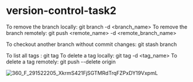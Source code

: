 # version-control-task2

To remove the branch locally: git branch -d <branch_name>
To remove the branch remotely: git push <remote_name> -d <remote_branch_name>

To checkout another branch without commit changes: git stash branch <new-branch>



To list all tags : git tag
To delete a tag locally: git tag -d <tag_name>
To delete a tag remotely: git push --delete origin <tagname>

![360_F_291522205_XkrmS421FjSGTMRdTrqFZPxDY19VxpmL](https://github.com/amrehab410/version-control-task2/assets/48420272/cc492620-d7f6-470f-9dba-b62fd0ec79c3)
